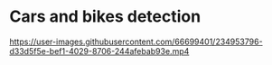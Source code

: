 # Cars and bikes detection

https://user-images.githubusercontent.com/66699401/234953796-d33d5f5e-bef1-4029-8706-244afebab93e.mp4

